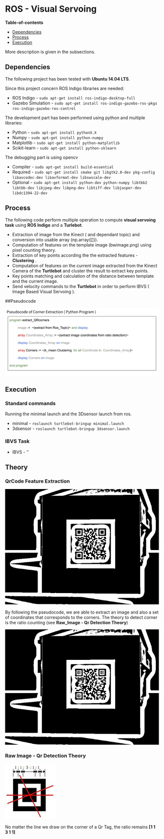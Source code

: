 # ROS - Visual Servoing

**Table-of-contents**

* [Dependencies](#dependencies)
* [Process](#process)
* [Execution](#execution)

More description is given in the subsections.

## Dependencies

The following project has been tested with **Ubuntu 14.04 LTS**.

Since this project concern ROS Indigo libraries are needed:

* ROS Indigo - `sudo apt-get install ros-indigo-desktop-full`
* Gazebo Simulation - `sudo apt-get install ros-indigo-gazebo-ros-pkgs ros-indigo-gazebo-ros-control`

The development part has been performed using python and multiple libraries:

* Python - `sudo apt-get install pythonX.X`
* Numpy - `sudo apt-get install python-numpy`
* Matplotlib - `sudo apt-get install python-matplotlib`
* Scikit-learn - `sudo apt-get install python-sklearn`

The debugging part is using opencv

* Compiler - `sudo apt-get install build-essential`
* Required - `sudo apt-get install cmake git libgtk2.0-dev pkg-config libavcodec-dev libavformat-dev libswscale-dev`
* Optional - `sudo apt-get install python-dev python-numpy libtbb2 libtbb-dev libjpeg-dev libpng-dev libtiff-dev libjasper-dev libdc1394-22-dev`

## Process

The following code perform multiple operation to compute **visual servoing task** using **ROS Indigo** and a **Turlebot**.

* Extraction of image from the Kinect ( and dependant topic) and conversion into usable array (np.array([])).
* Computation of features on the template image (bwimage.png) using pixel counting theory.
* Extraction of key points according the the extracted features - **Clustering** .
* Computation of features on the current image extracted from the Kinect Camera of the **Turtlebot** and cluster the result to extract key points.
* Key points matching and calculation of the distance between template and the current image.
* Send velocity commands to the **Turtlebot** in order to perform IBVS ( Image Based Visual Servoing ).

##Pseudocode

![Base QR](ressources/pseudocodepython.png)

## Execution

### Standard commands

Running the minimal launch and the 3Dsensor launch from ros.

* minimal - `roslaunch turtlebot-bringup minimal.launch`
* 3dsensor - `roslaunch turtlebot-bringup 3dsensor.launch`

### IBVS Task

* IBVS - ''

## Theory

### QrCode Feature Extraction

![Base QR](ressources/bwimage.png)

By following the pseudocode, we are able to extract an image and also a set of coordinates that corresponds to the corners.
The theory to detect corner is the ratio counting (see **Raw_Image - Qr Detection Theory**)

![Base After Detection QR](ressources/bwimagedet.png)

### Raw Image - Qr Detection Theory

![Pixel Counting Theory](ressources/ratios.png)

No matter the line we draw on the corner of a Qr Tag, the ratio remains **[1 1 3 1 1]**
